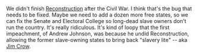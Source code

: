 We didn't finish <a href="https://en.wikipedia.org/wiki/Reconstruction_era">Reconstruction</a> after the Civil War. I think that's the bug that needs to be fixed. Maybe we need to add a dozen more free states, so we can fix the Senate and Electoral College so long-dead slave owners don't run the country. It's really ridiculous. It's kind of loopy that the first impeachment, of Andrew Johnson, was because he undid Reconstruction, allowing the former slave-owning states to bring back "slavery lite" -- aka <a href="https://en.wikipedia.org/wiki/Jim_Crow_laws">Jim Crow</a>. 

